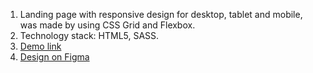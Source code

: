 1. Landing page with responsive design for desktop, tablet and mobile, was made by using CSS Grid and Flexbox.
2. Technology stack: HTML5, SASS.
3. [Demo link](https://vlad-tuzenko.github.io/lp_miami)
4. [Design on Figma](https://www.figma.com/file/nHz8bflIwJaWP3P99vKTH5/miami_home_new?node-id=16033%3A3)
